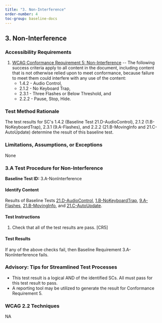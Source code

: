 ```yaml
---
title: "3. Non-Interference"
order-number: 4
toc-group: baseline-docs
---
```


## 3. Non-Interference

### Accessibility Requirements

1.  [WCAG Conformance Requirement 5: Non-Interference](https://www.w3.org/WAI/WCAG22/Understanding/conformance#conf-req5) -- The following success criteria apply to all content in the document, including content that is not otherwise relied upon to meet conformance, because failure to meet them could interfere with any use of the content:
    -   1.4.2 - Audio Control,
    -   2.1.2 - No Keyboard Trap,
    -   2.3.1 - Three Flashes or Below Threshold, and
    -   2.2.2 - Pause, Stop, Hide.

### Test Method Rationale

The test results for SC's 1.4.2 (Baseline Test 21.D-AudioControl), 2.1.2 (1.B-NoKeyboardTrap), 2.3.1 (9.A-Flashes), and 2.2.2 (21.B-MovingInfo and 21.C-AutoUpdate) determine the result of this baseline test.

### Limitations, Assumptions, or Exceptions

None

### 3.A Test Procedure for Non-Interference

**Baseline Test ID:** 3.A-NonInterference

#### Identify Content

<p id="d3aIC">Results of Baseline Tests <a href="../21TimedEventsDocs/#21d-test-procedure-for-audio-control">21.D-AudioControl</a>, <a href="#../01KeyboardDocs/#1b-test-procedure-for-no-keyboard-trap">1.B-NoKeyboardTrap</a>, <a href="../09FlashingDocs/#9a-test-procedure-for-three-flashes-or-below-threshold">9.A-Flashes</a>, <a href="../21TimedEventsDocs/#21b-test-procedure-for-moving-information">21.B-MovingInfo</a>, and <a href="../21TimedEvents/#21c-test-procedure-for-auto-updating-information">21.C-AutoUpdate</a>.</p>

#### Test Instructions

<ol id="d3aTI">
    <li id="d3aTI-1">Check that all of the test results are pass. [CR5]</li>
</ol>

#### Test Results

<p id="d3aTR">If any of the above checks fail, then Baseline Requirement 3.A-NonInterference fails.</p>

### Advisory: Tips for Streamlined Test Processes

-   This test result is a logical AND of the identified SCs. All must pass for this test result to pass.
-   A reporting tool may be utilized to generate the result for Conformance Requirement 5.

### WCAG 2.2 Techniques

NA
